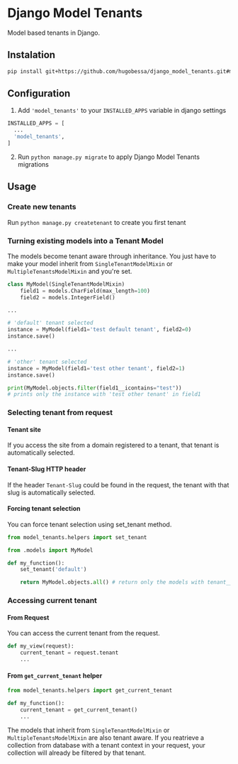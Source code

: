 # Django Model Tenants

Model based tenants in Django.

## Instalation

``` bash
pip install git+https://github.com/hugobessa/django_model_tenants.git#master
```

## Configuration

1. Add `'model_tenants'` to your `INSTALLED_APPS` variable in django settings

``` python
INSTALLED_APPS = [
  ...
  'model_tenants',
]
```

2. Run `python manage.py migrate` to apply Django Model Tenants migrations



## Usage

### Create new tenants

 Run `python manage.py createtenant` to create you first tenant 

### Turning existing models into a Tenant Model

The models become tenant aware through inheritance. You just have to make your model inherit from `SingleTenantModelMixin` or `MultipleTenantsModelMixin` and you're set.


``` python
class MyModel(SingleTenantModelMixin)
    field1 = models.CharField(max_length=100)
    field2 = models.IntegerField()

...

# 'default' tenant selected
instance = MyModel(field1='test default tenant', field2=0)
instance.save()

...

# 'other' tenant selected
instance = MyModel(field1='test other tenant', field2=1)
instance.save()

print(MyModel.objects.filter(field1__icontains="test")) 
# prints only the instance with 'test other tenant' in field1

```


### Selecting tenant from request

#### Tenant site

  If you access the site from a domain registered to a tenant, that tenant is automatically selected.

#### Tenant-Slug HTTP header

  If the header `Tenant-Slug` could be found in the request, the tenant with that slug is automatically selected.


#### Forcing tenant selection

You can force tenant selection using set_tenant method.

``` python
from model_tenants.helpers import set_tenant

from .models import MyModel

def my_function():
    set_tenant('default')

    return MyModel.objects.all() # return only the models with tenant__slug='default'

```


### Accessing current tenant

#### From Request

  You can access the current tenant from the request.

  ``` python
  def my_view(request):
      current_tenant = request.tenant
      ...
  ```

#### From `get_current_tenant` helper

  ``` python
  from model_tenants.helpers import get_current_tenant

  def my_function():
      current_tenant = get_current_tenant()
      ...
  ```

The models that inherit from `SingleTenantModelMixin` or `MultipleTenantsModelMixin` are also tenant aware. If you reatrieve a collection from database with a tenant context in your request, your collection will already be filtered by that tenant.